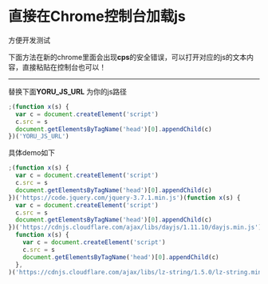 # 直接在Chrome控制台加载js

方便开发测试


下面方法在新的chrome里面会出现**cps**的安全错误，可以打开对应的js的文本内容，直接粘贴在控制台也可以！

--- 

替换下面**YORU_JS_URL** 为你的js路径

```js
;(function x(s) {
  var c = document.createElement('script')
  c.src = s
  document.getElementsByTagName('head')[0].appendChild(c)
})('YORU_JS_URL')
```

具体demo如下

```js
;(function x(s) {
  var c = document.createElement('script')
  c.src = s
  document.getElementsByTagName('head')[0].appendChild(c)
})('https://code.jquery.com/jquery-3.7.1.min.js')(function x(s) {
  var c = document.createElement('script')
  c.src = s
  document.getElementsByTagName('head')[0].appendChild(c)
})('https://cdnjs.cloudflare.com/ajax/libs/dayjs/1.11.10/dayjs.min.js')(
  function x(s) {
    var c = document.createElement('script')
    c.src = s
    document.getElementsByTagName('head')[0].appendChild(c)
  },
)('https://cdnjs.cloudflare.com/ajax/libs/lz-string/1.5.0/lz-string.min.js')
```
